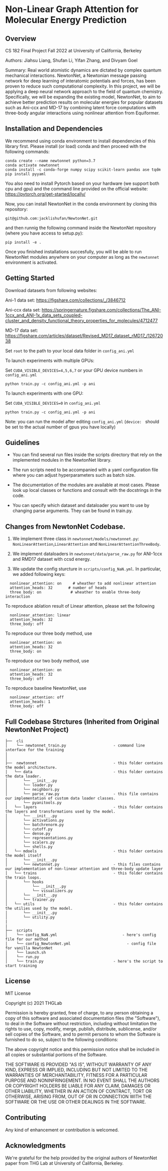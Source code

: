 # Non-Linear Graph Attention for Molecular Energy Prediction #

## Overview ##

CS 182 Final Project Fall 2022 at University of California, Berkeley

Authors: Jiahsu Liang, Shufan Li, Yifan Zhang, and Divyam Goel

Summary: Real world atomistic dynamics are dictated by complex quantum mechanical interactions. NewtonNet, a Newtonian message passing network for deep learning of interatomic potentials and forces, has been proven to reduce such computational complexity.
In this project, we will be applying a deep neural network approach to the field of quantum chemistry. Specifically, we will be expanding the existing model, NewtonNet, to aim to achieve better prediction results on molecular energies for popular datasets such as Ani-ccx and MD-17 by combining latent force computations with three-body angular interactions using nonlinear attention from Equiformer.
 

## Installation and Dependencies ##

We recommend using conda environment to install dependencies of this library first.
Please install (or load) conda and then proceed with the following commands:

    conda create --name newtonnet python=3.7
    conda activate newtonnet
    conda install -c conda-forge numpy scipy scikit-learn pandas ase tqdm
    pip install pyyaml

You also need to install Pytorch based on your hardware (we support both cpu and gpu) and the command line 
provided on the official website: https://pytorch.org/get-started/locally/

Now, you can install NewtonNet in the conda environment by cloning this repository:

    git@github.com:jacklishufan/NewtonNet.git

and then runnig the following command inside the NewtonNet repository (where you have access to setup.py):

    pip install -e .

Once you finished installations succesfully, you will be able to run NewtonNet modules
anywhere on your computer as long as the `newtonnet` environment is activated.


## Getting Started

Download datasets from following websites:

Ani-1 data set: https://figshare.com/collections/_/3846712

Ani-ccx data set: https://springernature.figshare.com/collections/The_ANI-1ccx_and_ANI-1x_data_sets_coupled-cluster_and_density_functional_theory_properties_for_molecules/4712477

MD-17 data set: https://figshare.com/articles/dataset/Revised_MD17_dataset_rMD17_/12672038

Set `root` to the path to your local data folder in `config_ani.yml`

To launch experiments with multiple GPUs:

Set `CUDA_VISIBLE_DEVICES=4,5,6,7` or your GPU device numbers in `config_ani.yml`
```
python train.py -c config_ani.yml -p ani
```

To launch experiments with one GPU:

Set `CUDA_VISIBLE_DEVICES=0` in `config_ani.yml`
```  
python train.py -c config_ani.yml -p ani
```

Note: you can run the model after editing `config_ani.yml`  (`device: ` should be set to the actual number of gpus you have locally)


## Guidelines 

- You can find several run files inside the scripts directory that rely on the implemented modules in the NewtonNet library. 

- The run scripts need to be accompanied with a yaml configuration file where you can adjust hyperparameters such as batch size.

- The documentation of the modules are available at most cases. Please look up local classes or functions
and consult with the docstrings in the code.

- You can specify which dataset and dataloader you want to use by changing parse arguments. They can be found in train.py.

## Changes from NewtonNet Codebase.
1. We implement three class in `newtonnet/models/newtonnet.py`: `NonLinearAttention`,`LinearAttention` and `NonLinearAttentionThreeBody`.

2. We implement dataloaders in `newtonnet/data/parse_raw.py` for ANI-1ccx and RMD17 dataset with ccsd energy. 

3. We update the config sturcture in `scripts/config_NaN.yml`. In particular, we added following keys:
```
  nonlinear_attention: on     # wheather to add nonlinear attention
  attention_heads: 32       # number of heads
  three_body: on             # wheather to enable three-body interaction
```

To reproduce ablation result of Linear attention, please set the following 
```
  nonlinear_attention: linear    
  attention_heads: 32      
  three_body: off  
```

To reproduce our three body method, use 
```
  nonlinear_attention: on    
  attention_heads: 32      
  three_body: on  
```

To reproduce our two body method, use 
```
  nonlinear_attention: on    
  attention_heads: 32      
  three_body: off
```

To reproduce baseline NewtonNet, use 
```
  nonlinear_attention: off    
  attention_heads: 1 
  three_body: off
```

## Full Codebase Strctures (Inherited from Original NewtonNet Project) ##
```
├──  cli
│    └── newtonnet_train.py                     - command line interface for the training
│
│
├──  newtonnet                                  - this folder contains the model architecture. 
│   └── data                                    - this folder contains the data loader.
│       └── __init__.py    
│       └── loader.py   
│       └── neighbors.py   
│       └── parse_raw.py                        - this file contains our implementation of custom data loader classes.
│       └── pyanitools.py    
│   └── layers                                  - this folder contains the layers and transformations used by the model.
│       └── __init__.py    
│       └── activations.py   
│       └── batchrenorm.py   
│       └── cutoff.py    
│       └── dense.py   
│       └── representations.py   
│       └── scalers.py    
│       └── shells.py   
│   └── mdoels                                  - this folder contains the model itself
│       └── __init__.py    
│       └── newtonnet.py                        - this files contains our implementation of non-linear attention and three-body update layer
│   └── trains                                  - this folder contains the train loops.
│       └── hooks
│           └── __init__.py
│           └── visualizers.py
│       └── __init__.py   
│       └── trainer.py  
│   └── utils                                   - this folder contains the utilies used by the model.
│       └── __init__.py    
│       └── utility.py   
|
|
├──  scripts  
│    └── config_NaN.yml                             - here's config file for our method
│    └── config_NewtonNet.yml                         - config file for vanilla NewtonNet
│    └── launch.sh       		                
│    └── run.py                                  
│    └── train.py                               - here's the script to start training
```

## License ##

MIT License

Copyright (c) 2021 THGLab

Permission is hereby granted, free of charge, to any person obtaining a copy
of this software and associated documentation files (the "Software"), to deal
in the Software without restriction, including without limitation the rights
to use, copy, modify, merge, publish, distribute, sublicense, and/or sell
copies of the Software, and to permit persons to whom the Software is
furnished to do so, subject to the following conditions:

The above copyright notice and this permission notice shall be included in all
copies or substantial portions of the Software.

THE SOFTWARE IS PROVIDED "AS IS", WITHOUT WARRANTY OF ANY KIND, EXPRESS OR
IMPLIED, INCLUDING BUT NOT LIMITED TO THE WARRANTIES OF MERCHANTABILITY,
FITNESS FOR A PARTICULAR PURPOSE AND NONINFRINGEMENT. IN NO EVENT SHALL THE
AUTHORS OR COPYRIGHT HOLDERS BE LIABLE FOR ANY CLAIM, DAMAGES OR OTHER
LIABILITY, WHETHER IN AN ACTION OF CONTRACT, TORT OR OTHERWISE, ARISING FROM,
OUT OF OR IN CONNECTION WITH THE SOFTWARE OR THE USE OR OTHER DEALINGS IN THE
SOFTWARE.


## Contributing

Any kind of enhancement or contribution is welcomed.


## Acknowledgments

We're grateful for the help provided by the original authors of NewtonNet paper from THG Lab at University of California, Berkeley. 



